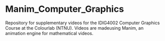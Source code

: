 # Manim_Computer_Graphics
Repository for supplementary videos for the IDIG4002 Computer Graphics Course at the Colourlab (NTNU). Videos are madeusing Manim, an animation engine for mathematical videos. 

